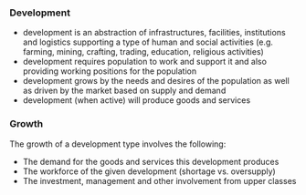 

### Development

- development is an abstraction of infrastructures, facilities, institutions and logistics supporting a type of human and social activities (e.g. farming, mining, crafting, trading, education, religious activities)
- development requires population to work and support it and also providing working positions for the population
- development grows by the needs and desires of the population as well as driven by the market based on supply and demand
- development (when active) will produce goods and services


### Growth

The growth of a development type involves the following:
- The demand for the goods and services this development produces
- The workforce of the given development (shortage vs. oversupply)
- The investment, management and other involvement from upper classes 
